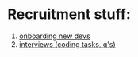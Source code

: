 # Recruitment stuff:

1. [onboarding new devs](onboarding)
2. [interviews (coding tasks, q's)](interviews)
